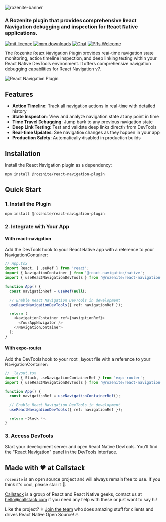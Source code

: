 ![rozenite-banner](https://www.rozenite.dev/rozenite-banner.jpg)

### A Rozenite plugin that provides comprehensive React Navigation debugging and inspection for React Native applications.

[![mit licence][license-badge]][license] [![npm downloads][npm-downloads-badge]][npm-downloads] [![Chat][chat-badge]][chat] [![PRs Welcome][prs-welcome-badge]][prs-welcome]

The Rozenite React Navigation Plugin provides real-time navigation state monitoring, action timeline inspection, and deep linking testing within your React Native DevTools environment. It offers comprehensive navigation debugging capabilities for React Navigation v7.

![React Navigation Plugin](https://rozenite.dev/react-navigation-plugin.png)

## Features

- **Action Timeline**: Track all navigation actions in real-time with detailed history
- **State Inspection**: View and analyze navigation state at any point in time
- **Time Travel Debugging**: Jump back to any previous navigation state
- **Deep Link Testing**: Test and validate deep links directly from DevTools
- **Real-time Updates**: See navigation changes as they happen in your app
- **Production Safety**: Automatically disabled in production builds

## Installation

Install the React Navigation plugin as a dependency:

```bash
npm install @rozenite/react-navigation-plugin
```

## Quick Start

### 1. Install the Plugin

```bash
npm install @rozenite/react-navigation-plugin
```

### 2. Integrate with Your App

#### With react-navigation

Add the DevTools hook to your React Native app with a reference to your NavigationContainer:

```typescript
// App.tsx
import React, { useRef } from 'react';
import { NavigationContainer } from '@react-navigation/native';
import { useReactNavigationDevTools } from '@rozenite/react-navigation-plugin';

function App() {
  const navigationRef = useRef(null);

  // Enable React Navigation DevTools in development
  useReactNavigationDevTools({ ref: navigationRef });

  return (
    <NavigationContainer ref={navigationRef}>
      <YourAppNavigator />
    </NavigationContainer>
  );
}
```

#### With expo-router

Add the DevTools hook to your root \_layout file with a reference to your NavigationContainer:

```typescript
// _layout.tsx
import { Stack, useNavigationContainerRef } from 'expo-router';
import { useReactNavigationDevTools } from '@rozenite/react-navigation-plugin';

function App() {
  const navigationRef = useNavigationContainerRef();

  // Enable React Navigation DevTools in development
  useReactNavigationDevTools({ ref: navigationRef });

  return <Stack />;
}
```

### 3. Access DevTools

Start your development server and open React Native DevTools. You'll find the "React Navigation" panel in the DevTools interface.

## Made with ❤️ at Callstack

`rozenite` is an open source project and will always remain free to use. If you think it's cool, please star it 🌟.

[Callstack][callstack-readme-with-love] is a group of React and React Native geeks, contact us at [hello@callstack.com](mailto:hello@callstack.com) if you need any help with these or just want to say hi!

Like the project? ⚛️ [Join the team](https://callstack.com/careers/?utm_campaign=Senior_RN&utm_source=github&utm_medium=readme) who does amazing stuff for clients and drives React Native Open Source! 🔥

[callstack-readme-with-love]: https://callstack.com/?utm_source=github.com&utm_medium=referral&utm_campaign=rozenite&utm_term=readme-with-love
[license-badge]: https://img.shields.io/npm/l/rozenite?style=for-the-badge
[license]: https://github.com/callstackincubator/rozenite/blob/main/LICENSE
[npm-downloads-badge]: https://img.shields.io/npm/dm/rozenite?style=for-the-badge
[npm-downloads]: https://www.npmjs.com/package/@rozenite/react-navigation-plugin
[prs-welcome-badge]: https://img.shields.io/badge/PRs-welcome-brightgreen.svg?style=for-the-badge
[prs-welcome]: https://github.com/callstackincubator/rozenite/blob/main/CONTRIBUTING.md
[chat-badge]: https://img.shields.io/discord/426714625279524876.svg?style=for-the-badge
[chat]: https://discord.gg/xgGt7KAjxv
